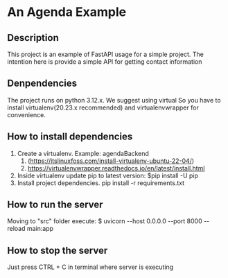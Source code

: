 # An Agenda Example

## Description
This project is an example of FastAPI usage for a simple project.
The intention here is provide a simple API for getting contact information


## Denpendencies
The project runs on python 3.12.x. We suggest using virtual So you have to
install virtualenv(20.23.x recommended) and virtualenvwrapper for convenience.

## How to install dependencies
1. Create a virtualenv. Example: agendaBackend
   1.  (https://itslinuxfoss.com/install-virtualenv-ubuntu-22-04/)
   2.  https://virtualenvwrapper.readthedocs.io/en/latest/install.html
2. Inside virtualenv update pip to latest version: $pip install -U pip
3. Install project dependencies. pip install -r requirements.txt


## How to run the server
Moving to "src" folder execute:
 $ uvicorn --host 0.0.0.0 --port 8000 --reload main:app


## How to stop the server
Just press CTRL + C in terminal where server is executing
